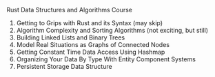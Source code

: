 Rust Data Structures and Algorithms Course 

1. Getting to Grips with Rust and its Syntax (may skip)
2. Algorithm Complexity and Sorting Algorithms (not exciting, but still)
3. Building Linked Lists and Binary Trees
4. Model Real Situations as Graphs of Connected Nodes
5. Getting Constant Time Data Access Using Hashmap
6. Organizing Your Data By Type With Entity Component Systems
7. Persistent Storage Data Structure

